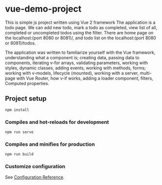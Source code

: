 # vue-demo-project

This is simple js project written using Vue 2 framework
The application is a todo page. 
We can add new todo, mark a todo as completed, view list of all, completed or uncompleted todos using the filter. There are home page on the localhost:(port 8080 or 8081)/, and todo list on the localhost:(port 8080 or 8081)/todos.

The application was written to familiarize yourself with the Vue framework, understanding what a component is; creating data, passing data to components, iterating v-for arrays, validating parameters, working with styles, dynamic classes, adding events, working with methods, forms; working with v-models, lifecycle (mounted), working with a server, multi-page with Vue Router, how v-if works, adding a loader component, filters, Computed properties.

## Project setup
```
npm install
```

### Compiles and hot-reloads for development
```
npm run serve
```

### Compiles and minifies for production
```
npm run build
```

### Customize configuration
See [Configuration Reference](https://cli.vuejs.org/config/).

